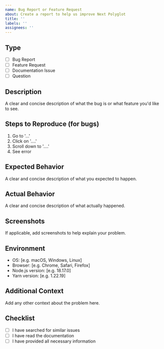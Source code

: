 ```yaml
---
name: Bug Report or Feature Request
about: Create a report to help us improve Next Polyglot
title: ''
labels: ''
assignees: ''
---
```


## Type

- [ ] Bug Report
- [ ] Feature Request
- [ ] Documentation Issue
- [ ] Question

## Description

A clear and concise description of what the bug is or what feature you'd like to see.

## Steps to Reproduce (for bugs)

1. Go to '...'
2. Click on '....'
3. Scroll down to '....'
4. See error

## Expected Behavior

A clear and concise description of what you expected to happen.

## Actual Behavior

A clear and concise description of what actually happened.

## Screenshots

If applicable, add screenshots to help explain your problem.

## Environment

- OS: [e.g. macOS, Windows, Linux]
- Browser: [e.g. Chrome, Safari, Firefox]
- Node.js version: [e.g. 18.17.0]
- Yarn version: [e.g. 1.22.19]

## Additional Context

Add any other context about the problem here.

## Checklist

- [ ] I have searched for similar issues
- [ ] I have read the documentation
- [ ] I have provided all necessary information
